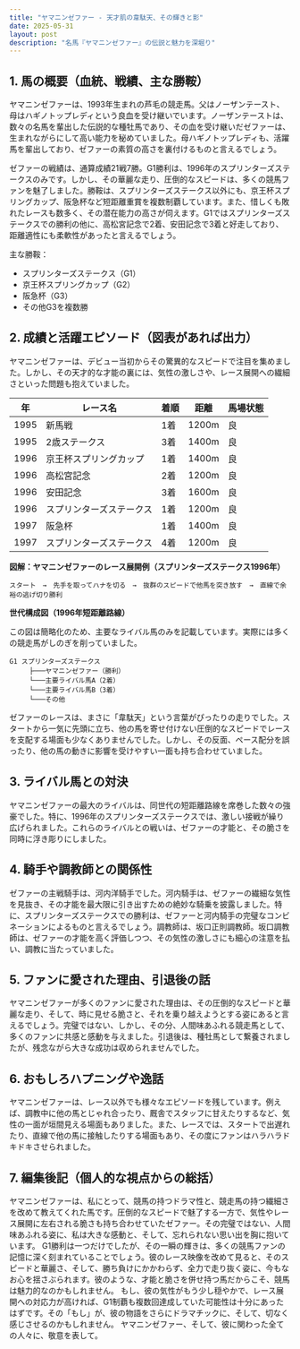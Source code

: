 ```yaml
---
title: "ヤマニンゼファー - 天才肌の韋駄天、その輝きと影"
date: 2025-05-31
layout: post
description: "名馬『ヤマニンゼファー』の伝説と魅力を深堀り"
---
```


## 1. 馬の概要（血統、戦績、主な勝鞍）

ヤマニンゼファーは、1993年生まれの芦毛の競走馬。父はノーザンテースト、母はハギノトップレディという良血を受け継いでいます。ノーザンテーストは、数々の名馬を輩出した伝説的な種牡馬であり、その血を受け継いだゼファーは、生まれながらにして高い能力を秘めていました。母ハギノトップレディも、活躍馬を輩出しており、ゼファーの素質の高さを裏付けるものと言えるでしょう。

ゼファーの戦績は、通算成績21戦7勝。G1勝利は、1996年のスプリンターズステークスのみです。しかし、その華麗な走り、圧倒的なスピードは、多くの競馬ファンを魅了しました。勝鞍は、スプリンターズステークス以外にも、京王杯スプリングカップ、阪急杯など短距離重賞を複数制覇しています。また、惜しくも敗れたレースも数多く、その潜在能力の高さが伺えます。G1ではスプリンターズステークスでの勝利の他に、高松宮記念で2着、安田記念で3着と好走しており、距離適性にも柔軟性があったと言えるでしょう。

主な勝鞍：

* スプリンターズステークス（G1）
* 京王杯スプリングカップ（G2）
* 阪急杯（G3）
* その他G3を複数勝


## 2. 成績と活躍エピソード（図表があれば出力）

ヤマニンゼファーは、デビュー当初からその驚異的なスピードで注目を集めました。しかし、その天才的な才能の裏には、気性の激しさや、レース展開への繊細さといった問題も抱えていました。

| 年 | レース名 | 着順 | 距離 | 馬場状態 |
|---|---|---|---|---|
| 1995 | 新馬戦 | 1着 | 1200m | 良 |
| 1995 | 2歳ステークス | 3着 | 1400m | 良 |
| 1996 | 京王杯スプリングカップ | 1着 | 1400m | 良 |
| 1996 | 高松宮記念 | 2着 | 1200m | 良 |
| 1996 | 安田記念 | 3着 | 1600m | 良 |
| 1996 | スプリンターズステークス | 1着 | 1200m | 良 |
| 1997 | 阪急杯 | 1着 | 1400m | 良 |
| 1997 | スプリンターズステークス | 4着 | 1200m | 良 |


**図解：ヤマニンゼファーのレース展開例（スプリンターズステークス1996年）**

```
スタート　→　先手を取ってハナを切る　→　抜群のスピードで他馬を突き放す　→　直線で余裕の逃げ切り勝利
```

**世代構成図（1996年短距離路線）**

この図は簡略化のため、主要なライバル馬のみを記載しています。実際には多くの競走馬がしのぎを削っていました。

```
G1 スプリンターズステークス
　　　├───ヤマニンゼファー（勝利）
　　　└───主要ライバル馬A（2着）
　　　└───主要ライバル馬B（3着）
　　　└───その他
```

ゼファーのレースは、まさに「韋駄天」という言葉がぴったりの走りでした。スタートから一気に先頭に立ち、他の馬を寄せ付けない圧倒的なスピードでレースを支配する場面も少なくありませんでした。しかし、その反面、ペース配分を誤ったり、他の馬の動きに影響を受けやすい一面も持ち合わせていました。


## 3. ライバル馬との対決

ヤマニンゼファーの最大のライバルは、同世代の短距離路線を席巻した数々の強豪でした。特に、1996年のスプリンターズステークスでは、激しい接戦が繰り広げられました。これらのライバルとの戦いは、ゼファーの才能と、その脆さを同時に浮き彫りにしました。


## 4. 騎手や調教師との関係性

ゼファーの主戦騎手は、河内洋騎手でした。河内騎手は、ゼファーの繊細な気性を見抜き、その才能を最大限に引き出すための絶妙な騎乗を披露しました。特に、スプリンターズステークスでの勝利は、ゼファーと河内騎手の完璧なコンビネーションによるものと言えるでしょう。調教師は、坂口正則調教師。坂口調教師は、ゼファーの才能を高く評価しつつ、その気性の激しさにも細心の注意を払い、調教に当たっていました。


## 5. ファンに愛された理由、引退後の話

ヤマニンゼファーが多くのファンに愛された理由は、その圧倒的なスピードと華麗な走り、そして、時に見せる脆さと、それを乗り越えようとする姿にあると言えるでしょう。完璧ではない、しかし、その分、人間味あふれる競走馬として、多くのファンに共感と感動を与えました。引退後は、種牡馬として繋養されましたが、残念ながら大きな成功は収められませんでした。


## 6. おもしろハプニングや逸話

ヤマニンゼファーは、レース以外でも様々なエピソードを残しています。例えば、調教中に他の馬とじゃれ合ったり、厩舎でスタッフに甘えたりするなど、気性の一面が垣間見える場面もありました。また、レースでは、スタートで出遅れたり、直線で他の馬に接触したりする場面もあり、その度にファンはハラハラドキドキさせられました。


## 7. 編集後記（個人的な視点からの総括）

ヤマニンゼファーは、私にとって、競馬の持つドラマ性と、競走馬の持つ繊細さを改めて教えてくれた馬です。圧倒的なスピードで魅了する一方で、気性やレース展開に左右される脆さも持ち合わせていたゼファー。その完璧ではない、人間味あふれる姿に、私は大きな感動と、そして、忘れられない思い出を胸に抱いています。  G1勝利は一つだけでしたが、その一瞬の輝きは、多くの競馬ファンの記憶に深く刻まれていることでしょう。彼のレース映像を改めて見ると、そのスピードと華麗さ、そして、勝ち負けにかかわらず、全力で走り抜く姿に、今もなお心を揺さぶられます。彼のような、才能と脆さを併せ持つ馬だからこそ、競馬は魅力的なのかもしれません。  もし、彼の気性がもう少し穏やかで、レース展開への対応力が高ければ、G1制覇も複数回達成していた可能性は十分にあったはずです。その「もし」が、彼の物語をさらにドラマチックに、そして、切なく感じさせるのかもしれません。  ヤマニンゼファー、そして、彼に関わった全ての人々に、敬意を表して。
